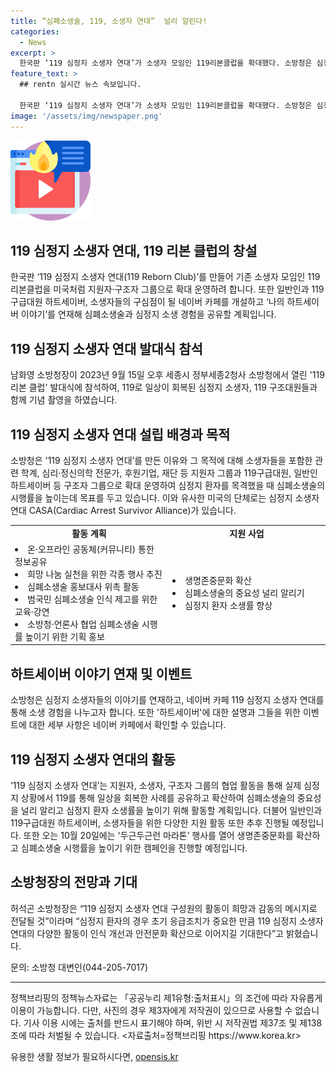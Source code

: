 ```yaml
---
title: “심폐소생술, 119, 소생자 연대”  널리 알린다!
categories:
  - News
excerpt: >
  한국판 ‘119 심정지 소생자 연대’가 소생자 모임인 119리본클럽을 확대했다. 소방청은 심정지 환자의 생존률을 높이기 위해 지원자, 구조자 그룹을 확대하고 네이버 카페를 통해 경험을 공유한다. 이들은 심폐소생술 홍보대사로 활약하며, 심정지 상황에서 119를 통해 회복된 사례를 공유할 계획이다. 또한, 건강검진지원, 런마라톤 등을 통해 생명존중문화를 확산하고 심폐소생술 시행률을 높일 예정이다. 더 많은 정보는 네이버 카페에서 확인 가능하며, 정책뉴스자료는 공공누리 제1유형에 따라 이용 가능하다.
feature_text: >
  ## rentn 실시간 뉴스 속보입니다.

  한국판 ‘119 심정지 소생자 연대’가 소생자 모임인 119리본클럽을 확대했다. 소방청은 심정지 환자의 생존률을 높이기 위해 지원자, 구조자 그룹을 확대하고 네이버 카페를 통해 경험을 공유한다. 이들은 심폐소생술 홍보대사로 활약하며, 심정지 상황에서 119를 통해 회복된 사례를 공유할 계획이다. 또한, 건강검진지원, 런마라톤 등을 통해 생명존중문화를 확산하고 심폐소생술 시행률을 높일 예정이다. 더 많은 정보는 네이버 카페에서 확인 가능하며, 정책뉴스자료는 공공누리 제1유형에 따라 이용 가능하다.
image: '/assets/img/newspaper.png'
---
```


<p><img src="/assets/img/news.png" alt="rentncar 속보" /></p>

<h2>119 심정지 소생자 연대, 119 리본 클럽의 창설</h2>

<p data-ke-size="size16">한국판 ‘119 심정지 소생자 연대(119 Reborn Club)’를 만들어 기존 소생자 모임인 119리본클럽을 미국처럼 지원자·구조자 그룹으로 확대 운영하려 합니다. 또한 일반인과 119구급대원 하트세이버, 소생자들의 구심점이 될 네이버 카페를 개설하고 ‘나의 하트세이버 이야기’를 연재해 심폐소생술과 심정지 소생 경험을 공유할 계획입니다.</p>

<h2 data-ke-size="size22">119 심정지 소생자 연대 발대식 참석</h2>

<p data-ke-size="size16">남화영 소방청장이 2023년 9월 15일 오후 세종시 정부세종2청사 소방청에서 열린 '119 리본 클럽' 발대식에 참석하여, 119로 일상이 회복된 심정지 소생자, 119 구조대원들과 함께 기념 촬영을 하였습니다.</p>

<h2 data-ke-size="size22">119 심정지 소생자 연대 설립 배경과 목적</h2>

<p data-ke-size="size16">소방청은 '119 심정지 소생자 연대’를 만든 이유와 그 목적에 대해 소생자들을 포함한 관련 학계, 심리·정신의학 전문가, 후원기업, 재단 등 지원자 그룹과 119구급대원, 일반인 하트세이버 등 구조자 그룹으로 확대 운영하여 심정지 환자를 목격했을 때 심폐소생술의 시행률을 높이는데 목표를 두고 있습니다. 이와 유사한 미국의 단체로는 심정지 소생자 연대 CASA(Cardiac Arrest Survivor Alliance)가 있습니다.</p>

<table>
    <tr>
        <td style="text-align: center; height: 17px;"><b>활동 계획</b></td>
        <td style="text-align: center; height: 17px;"><b>지원 사업</b></td>
    </tr>
    <tr>
        <td style="text-align: left; width: 50%;"><li>온·오프라인 공동체(커뮤니티) 통한 정보공유</li><li>희망 나눔 실천을 위한 각종 행사 추진</li><li>심폐소생술 홍보대사 위촉 활동</li><li>범국민 심폐소생술 인식 제고를 위한 교육·강연</li><li>소방청·언론사 협업 심폐소생술 시행률 높이기 위한 기획 홍보</li></td>
        <td style="text-align: left; width: 50%;"><li>생명존중문화 확산</li><li>심폐소생술의 중요성 널리 알리기</li><li>심정지 환자 소생률 향상</li></td>
    </tr>
</table>

<h2 data-ke-size="size22">하트세이버 이야기 연재 및 이벤트</h2>

<p data-ke-size="size16">소방청은 심정지 소생자들의 이야기를 연재하고, 네이버 카페 119 심정지 소생자 연대를 통해 소생 경험을 나누고자 합니다. 또한 '하트세이버'에 대한 설명과 그들을 위한 이벤트에 대한 세부 사항은 네이버 카페에서 확인할 수 있습니다.</p>

<h2 data-ke-size="size22">119 심정지 소생자 연대의 활동</h2>

<p data-ke-size="size16">‘119 심정지 소생자 연대’는 지원자, 소생자, 구조자 그룹의 협업 활동을 통해 실제 심정지 상황에서 119를 통해 일상을 회복한 사례를 공유하고 확산하여 심폐소생술의 중요성을 널리 알리고 심정지 환자 소생률을 높이기 위해 활동할 계획입니다. 더불어 일반인과 119구급대원 하트세이버, 소생자들을 위한 다양한 지원 활동 또한 추후 진행될 예정입니다. 또한 오는 10월 20일에는 '두근두근런 마라톤’ 행사를 열어 생명존중문화를 확산하고 심폐소생술 시행률을 높이기 위한 캠페인을 진행할 예정입니다.</p>

<h2 data-ke-size="size22">소방청장의 전망과 기대</h2>

<p data-ke-size="size16">허석곤 소방청장은 “119 심정지 소생자 연대 구성원의 활동이 희망과 감동의 메시지로 전달될 것”이라며 “심정지 환자의 경우 초기 응급조치가 중요한 만큼 119 심정지 소생자 연대의 다양한 활동이 인식 개선과 안전문화 확산으로 이어지길 기대한다”고 밝혔습니다.</p>

<p data-ke-size="size16">문의: 소방청 대변인(044-205-7017)</p>

<hr>

<p data-ke-size="size16">정책브리핑의 정책뉴스자료는 「공공누리 제1유형:출처표시」의 조건에 따라 자유롭게 이용이 가능합니다. 다만, 사진의 경우 제3자에게 저작권이 있으므로 사용할 수 없습니다. 기사 이용 시에는 출처를 반드시 표기해야 하며, 위반 시 저작권법 제37조 및 제138조에 따라 처벌될 수 있습니다. <자료출처=정책브리핑 https://www.korea.kr></p>
유용한 생활 정보가 필요하시다면, <a href="https://opensis.kr" rel="dofollow">opensis.kr</a>


